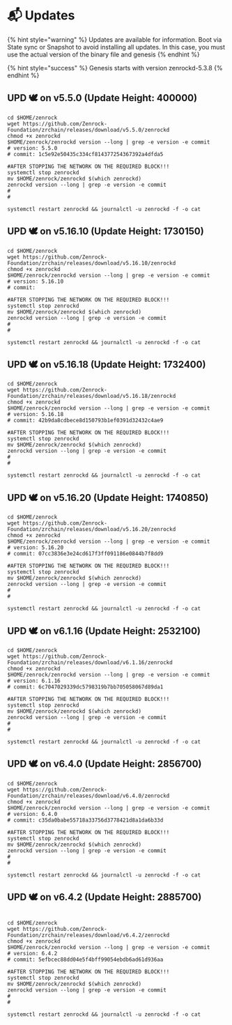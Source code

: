 # 📬 Updates

{% hint style="warning" %}
Updates are available for information. Boot via State sync or Snapshot to avoid installing all updates. In this case, you must use the actual version of the binary file and genesis
{% endhint %}

{% hint style="success" %}
Genesis starts with version zenrockd-5.3.8
{% endhint %}

## UPD 🕊 on v5.5.0 (Update Height: 400000)

```shell
cd $HOME/zenrock
wget https://github.com/Zenrock-Foundation/zrchain/releases/download/v5.5.0/zenrockd
chmod +x zenrockd
$HOME/zenrock/zenrockd version --long | grep -e version -e commit
# version: 5.5.0
# commit: 1c5e92e50435c334cf814377254367392a4dfda5

#AFTER STOPPING THE NETWORK ON THE REQUIRED BLOCK!!!
systemctl stop zenrockd
mv $HOME/zenrock/zenrockd $(which zenrockd)
zenrockd version --long | grep -e version -e commit
#
#

systemctl restart zenrockd && journalctl -u zenrockd -f -o cat
```

## UPD 🕊 on v5.16.10 (Update Height: 1730150)

```shell
cd $HOME/zenrock
wget https://github.com/Zenrock-Foundation/zrchain/releases/download/v5.16.10/zenrockd
chmod +x zenrockd
$HOME/zenrock/zenrockd version --long | grep -e version -e commit
# version: 5.16.10
# commit: 

#AFTER STOPPING THE NETWORK ON THE REQUIRED BLOCK!!!
systemctl stop zenrockd
mv $HOME/zenrock/zenrockd $(which zenrockd)
zenrockd version --long | grep -e version -e commit
#
#

systemctl restart zenrockd && journalctl -u zenrockd -f -o cat
```

## UPD 🕊 on v5.16.18 (Update Height: 1732400)

```shell
cd $HOME/zenrock
wget https://github.com/Zenrock-Foundation/zrchain/releases/download/v5.16.18/zenrockd
chmod +x zenrockd
$HOME/zenrock/zenrockd version --long | grep -e version -e commit
# version: 5.16.18
# commit: 42b9da8cdbece8d150793b1ef0391d32432c4ae9

#AFTER STOPPING THE NETWORK ON THE REQUIRED BLOCK!!!
systemctl stop zenrockd
mv $HOME/zenrock/zenrockd $(which zenrockd)
zenrockd version --long | grep -e version -e commit
#
#

systemctl restart zenrockd && journalctl -u zenrockd -f -o cat
```

## UPD 🕊 on v5.16.20 (Update Height: 1740850)

```shell
cd $HOME/zenrock
wget https://github.com/Zenrock-Foundation/zrchain/releases/download/v5.16.20/zenrockd
chmod +x zenrockd
$HOME/zenrock/zenrockd version --long | grep -e version -e commit
# version: 5.16.20
# commit: 07cc3836e3e24cd617f3ff091186e0844b7f8dd9

#AFTER STOPPING THE NETWORK ON THE REQUIRED BLOCK!!!
systemctl stop zenrockd
mv $HOME/zenrock/zenrockd $(which zenrockd)
zenrockd version --long | grep -e version -e commit
#
#

systemctl restart zenrockd && journalctl -u zenrockd -f -o cat
```

## UPD 🕊 on v6.1.16 (Update Height: 2532100)

```shell
cd $HOME/zenrock
wget https://github.com/Zenrock-Foundation/zrchain/releases/download/v6.1.16/zenrockd
chmod +x zenrockd
$HOME/zenrock/zenrockd version --long | grep -e version -e commit
# version: 6.1.16
# commit: 6c7047029339dc5798319b7bb705058067d89da1

#AFTER STOPPING THE NETWORK ON THE REQUIRED BLOCK!!!
systemctl stop zenrockd
mv $HOME/zenrock/zenrockd $(which zenrockd)
zenrockd version --long | grep -e version -e commit
#
#

systemctl restart zenrockd && journalctl -u zenrockd -f -o cat
```

## UPD 🕊 on v6.4.0 (Update Height: 2856700)

```shell
cd $HOME/zenrock
wget https://github.com/Zenrock-Foundation/zrchain/releases/download/v6.4.0/zenrockd
chmod +x zenrockd
$HOME/zenrock/zenrockd version --long | grep -e version -e commit
# version: 6.4.0
# commit: c35da0babe55718a33756d3778421d8a1da6b33d

#AFTER STOPPING THE NETWORK ON THE REQUIRED BLOCK!!!
systemctl stop zenrockd
mv $HOME/zenrock/zenrockd $(which zenrockd)
zenrockd version --long | grep -e version -e commit
#
#

systemctl restart zenrockd && journalctl -u zenrockd -f -o cat
```

## UPD 🕊 on v6.4.2 (Update Height: 2885700)

```shell

cd $HOME/zenrock
wget https://github.com/Zenrock-Foundation/zrchain/releases/download/v6.4.2/zenrockd
chmod +x zenrockd
$HOME/zenrock/zenrockd version --long | grep -e version -e commit
# version: 6.4.2
# commit: 5efbcec88dd04e5f4bff99054ebdb6ad61d936aa

#AFTER STOPPING THE NETWORK ON THE REQUIRED BLOCK!!!
systemctl stop zenrockd
mv $HOME/zenrock/zenrockd $(which zenrockd)
zenrockd version --long | grep -e version -e commit
#
#

systemctl restart zenrockd && journalctl -u zenrockd -f -o cat
```
